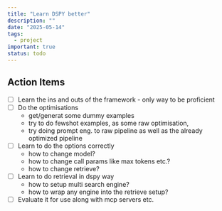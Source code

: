 ```yaml
---
title: "Learn DSPY better"
description: ""
date: "2025-05-14"
tags:
  - project
important: true
status: todo
---
```


## Action Items

- [ ] Learn the ins and outs of the framework - only way to be proficient
- [ ] Do the optimisations
    - get/generat some dummy examples
    - try to do fewshot examples, as some raw optimisation,
    - try doing prompt eng. to raw pipeline as well as the already optimized pipeline
- [ ] Learn to do the options correctly
    - how to change model?
    - how to change call params like max tokens etc.?
    - how to change retrieve?
- [ ] Learn to do retrieval in dspy way
    - how to setup multi search engine?
    - how to wrap any engine into the retrieve setup? 
- [ ] Evaluate it for use along with mcp servers etc.